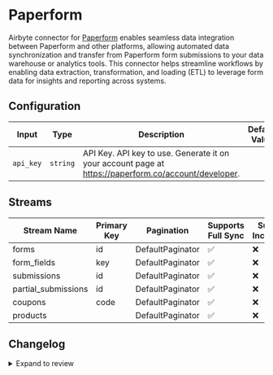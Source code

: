 # Paperform
Airbyte connector for [Paperform](https://paperform.co/) enables seamless data integration between Paperform and other platforms, allowing automated data synchronization and transfer from Paperform form submissions to your data warehouse or analytics tools. This connector helps streamline workflows by enabling data extraction, transformation, and loading (ETL) to leverage form data for insights and reporting across systems.

## Configuration

| Input | Type | Description | Default Value |
|-------|------|-------------|---------------|
| `api_key` | `string` | API Key. API key to use. Generate it on your account page at https://paperform.co/account/developer. |  |

## Streams
| Stream Name | Primary Key | Pagination | Supports Full Sync | Supports Incremental |
|-------------|-------------|------------|---------------------|----------------------|
| forms | id | DefaultPaginator | ✅ |  ❌  |
| form_fields | key | DefaultPaginator | ✅ |  ❌  |
| submissions | id | DefaultPaginator | ✅ |  ❌  |
| partial_submissions | id | DefaultPaginator | ✅ |  ❌  |
| coupons | code | DefaultPaginator | ✅ |  ❌  |
| products |  | DefaultPaginator | ✅ |  ❌  |

## Changelog

<details>
  <summary>Expand to review</summary>

| Version          | Date              | Pull Request | Subject        |
|------------------|-------------------|--------------|----------------|
| 0.0.13 | 2025-03-08 | [55064](https://github.com/airbytehq/airbyte/pull/55064) | Update dependencies |
| 0.0.12 | 2025-02-23 | [54590](https://github.com/airbytehq/airbyte/pull/54590) | Update dependencies |
| 0.0.11 | 2025-02-15 | [53987](https://github.com/airbytehq/airbyte/pull/53987) | Update dependencies |
| 0.0.10 | 2025-02-08 | [53501](https://github.com/airbytehq/airbyte/pull/53501) | Update dependencies |
| 0.0.9 | 2025-02-01 | [53014](https://github.com/airbytehq/airbyte/pull/53014) | Update dependencies |
| 0.0.8 | 2025-01-25 | [52490](https://github.com/airbytehq/airbyte/pull/52490) | Update dependencies |
| 0.0.7 | 2025-01-18 | [51853](https://github.com/airbytehq/airbyte/pull/51853) | Update dependencies |
| 0.0.6 | 2025-01-11 | [51357](https://github.com/airbytehq/airbyte/pull/51357) | Update dependencies |
| 0.0.5 | 2024-12-28 | [50240](https://github.com/airbytehq/airbyte/pull/50240) | Update dependencies |
| 0.0.4 | 2024-12-14 | [49698](https://github.com/airbytehq/airbyte/pull/49698) | Update dependencies |
| 0.0.3 | 2024-12-12 | [49370](https://github.com/airbytehq/airbyte/pull/49370) | Update dependencies |
| 0.0.2 | 2024-12-11 | [49075](https://github.com/airbytehq/airbyte/pull/49075) | Starting with this version, the Docker image is now rootless. Please note that this and future versions will not be compatible with Airbyte versions earlier than 0.64 |
| 0.0.1 | 2024-10-31 | | Initial release by [@parthiv11](https://github.com/parthiv11) via Connector Builder |

</details>
